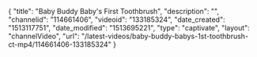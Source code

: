 {
    "title": "Baby Buddy Baby's First Toothbrush",
    "description": "",
    "channelid": "114661406",
    "videoid": "133185324",
    "date_created": "1513117751",
    "date_modified": "1513695221",
    "type": "captivate",
    "layout": "channelVideo",
    "url": "\/latest-videos\/baby-buddy-babys-1st-toothbrush-ct-mp4\/114661406-133185324"
}